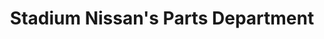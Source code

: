 ---
title: "Stadium Nissan's Parts Department"
url: /orange/stadium-nissans-parts-department/
shop: car parts
---